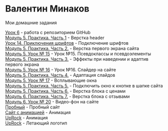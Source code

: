 # Валентин Минаков  
Мои домашние задания


[Урок 6](https://valikminak.github.io/Site1/) - работа с репозиторием GitHub  
[Модуль 5. Практика. Часть 1](https://valikminak.github.io/Page-making/) - Верстка header  
[Урок 14. Приключения шрифтов](https://ValikMinak.github.io/shr1ftu/) - Подключение шрифтов  
[Модуль 5. Практика. Часть 2.](https://ValikMinak.github.io/Page-making/) - Верстка первого экрана сайта  
[Модуль 5. Урок № 15](https://ValikMinak.github.io/DZHZ/) - Урок №15. Псевдоклассы и псевдоэлементы  
[Модуль 5. Практика. Часть 3.](https://ValikMinak.github.io/Page-making/) - Эффекты при наведении и адаптив первого экрана  
[Модуль 5. Урок № 16](https://ValikMinak.github.io/Slide/) - Урок №16. Слайдер на сайте  
[Модуль 5. Практика. Часть 4.](https://ValikMinak.github.io/Page-making-slide/) - Адаптация слайдов  
[Модуль 5. Урок № 17](https://ValikMinak.github.io/Slids/) - Всплывающие окна  
[Модуль 5. Практика. Часть 5.](https://ValikMinak.github.io/Show/) - Подключить окно к кнопке в шапке сайта  
[Модуль 5. Практика. Часть 6.](https://ValikMinak.github.io/Sho3w/) - Верстка блока с ценами  
[Модуль 6. Практика. Часть 7.](https://ValikMinak.github.io/Sho23w/) - Верстка блока с отзывами  
[Модуль 6. Урок № 20](https://ValikMinak.github.io/GloVideo/) - Видео-фон на сайте  
[Пробный](https://ValikMinak.github.io/first/) - Пробный сайт  
[Сайт с анимацией](https://ValikMinak.github.io/GoSerfBro/) - Анимация  
[UpRock](https://ValikMinak.github.io/UpRock/) - Анимация  
[UpRock](https://ValikMinak.github.io/superUpRock/) - Летающий логотип
